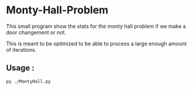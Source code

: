 # Monty-Hall-Problem
This small program show the stats for the monty hall problem if we make a door changement or not.

This is meant to be optimized to be able to process a large enough amount of iterations.

## Usage : 
`py ./MontyHall.py`

